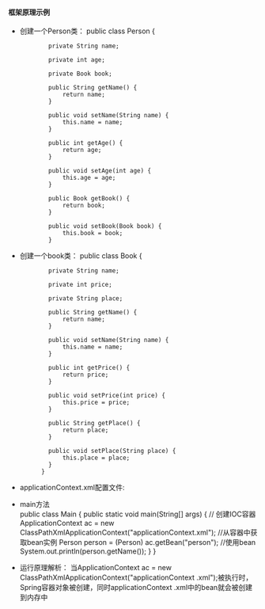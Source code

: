 #### 框架原理示例
* 创建一个Person类：
          public class Person {

              private String name;

              private int age;

              private Book book;

              public String getName() {
                  return name;
              }

              public void setName(String name) {
                  this.name = name;
              }

              public int getAge() {
                  return age;
              }

              public void setAge(int age) {
                  this.age = age;
              }

              public Book getBook() {
                  return book;
              }

              public void setBook(Book book) {
                  this.book = book;
              }
* 创建一个book类：
          public class Book {

              private String name;

              private int price;

              private String place;

              public String getName() {
                  return name;
              }

              public void setName(String name) {
                  this.name = name;
              }

              public int getPrice() {
                  return price;
              }

              public void setPrice(int price) {
                  this.price = price;
              }

              public String getPlace() {
                  return place;
              }

              public void setPlace(String place) {
                  this.place = place;
              }
            }
* applicationContext.xml配置文件:
          <?xml version="1.0" encoding="UTF-8"?>
          <beans xmlns="http://www.springframework.org/schema/beans"
              xmlns:xsi="http://www.w3.org/2001/XMLSchema-instance"
              xsi:schemaLocation="http://www.springframework.org/schema/beans http://www.springframework.org/schema/beans/spring-beans.xsd">
          <!-- bean的配置文件 -->
          <bean id="person" class="org.jingdong.bean.life.Person">
          <property name="name" value="grl"></property><property name="age" value="11"></property><property name="book" ref="book"></property></bean>
          <bean id="book" class="org.jingdong.bean.life.Book">
          <property name="name" value="think in java"></property><property name="place" value="USA"></property><property name="price" value="79"></property>
          </beans>
* main方法 <br>
                    public class Main {
                        public static void main(String[] args) {
                            // 创建IOC容器
                            ApplicationContext ac = new ClassPathXmlApplicationContext("applicationContext.xml");
                            //从容器中获取bean实例
                            Person person = (Person) ac.getBean("person");
                            //使用bean
                            System.out.println(person.getName());
                        }
                    }
 * 运行原理解析：
 当ApplicationContext ac = new ClassPathXmlApplicationContext("applicationContext .xml");被执行时，Spring容器对象被创建，同时applicationContext .xml中的bean就会被创建到内存中
